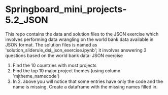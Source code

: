 # Springboard_mini_projects-5.2_JSON
This repo contains the data and solution files to the JSON exercise which involves performing data wrangling on the world bank data 
available in JSON format. 
The solution files is named as 'solution_sliderule_dsi_json_exercise.ipynb'; it involves answering 3 questions based on the world bank 
data:
JSON exercise
1. Find the 10 countries with most projects
2. Find the top 10 major project themes (using column 'mjtheme_namecode')
3. In 2. above you will notice that some entries have only the code and the name is missing. Create a dataframe with the 
   missing names filled in.
   
